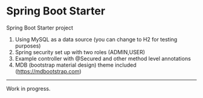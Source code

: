 # Spring Boot Starter
Spring Boot Starter project

1. Using MySQL as a data source (you can change to H2 for testing purposes)
2. Spring security set up with two roles (ADMIN,USER)
3. Example controller with @Secured and other method level annotations
3. MDB (bootstrap material design) theme included  (https://mdbootstrap.com)
---
Work in progress.

